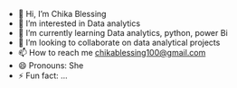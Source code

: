 - 👋 Hi, I’m Chika Blessing
- 👀 I’m interested in Data analytics
- 🌱 I’m currently learning Data analytics, python, power Bi
- 💞️ I’m looking to collaborate on data analytical projects
- 📫 How to reach me chikablessing100@gmail.com
- 😄 Pronouns: She
- ⚡ Fun fact: ...

<!---
ChikaBlessing95/ChikaBlessing95 is a ✨ special ✨ repository because its `README.md` (this file) appears on your GitHub profile.
You can click the Preview link to take a look at your changes.
--->
